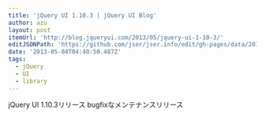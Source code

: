 ```yaml
---
title: 'jQuery UI 1.10.3 | jQuery UI Blog'
author: azu
layout: post
itemUrl: 'http://blog.jqueryui.com/2013/05/jquery-ui-1-10-3/'
editJSONPath: 'https://github.com/jser/jser.info/edit/gh-pages/data/2013/05/index.json'
date: '2013-05-04T04:40:50.487Z'
tags:
  - jQuery
  - UI
  - library
---
```

jQuery UI 1.10.3リリース
bugfixなメンテナンスリリース
